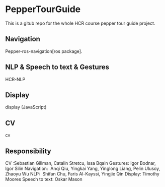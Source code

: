 # PepperTourGuide
This is a gitub repo for the whole HCR course pepper tour guide project. 

## Navigation
Pepper-ros-navigation[ros package]. 

## NLP & Speech to text & Gestures
HCR-NLP

## Display
display (JavaScript)

## CV
cv

## Responsibility
CV :Sebastian Gillman, Catalin Stretcu, Issa Bqain
Gestures: Igor Bodnar, Igor Silin 
Navigation:  Anqi Qiu, Yingkai Yang, Yinglong Liang, Pelin Ulusoy, Zhaoyu Wu
NLP:  Shifan Chu, Faris Al-Kayssi, Yingjie Qin
Display: Timothy Moores
Speech to text: Oskar Mason